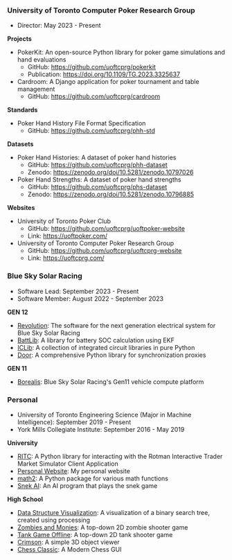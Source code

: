 ### University of Toronto Computer Poker Research Group

- Director: May 2023 - Present

**Projects**

- PokerKit: An open-source Python library for poker game simulations and hand evaluations
  - GitHub: https://github.com/uoftcprg/pokerkit
  - Publication: https://doi.org/10.1109/TG.2023.3325637
- Cardroom: A Django application for poker tournament and table management
  - GitHub: https://github.com/uoftcprg/cardroom

**Standards**

- Poker Hand History File Format Specification
  - GitHub: https://github.com/uoftcprg/phh-std

**Datasets**

- Poker Hand Histories: A dataset of poker hand histories
  - GitHub: https://github.com/uoftcprg/phh-dataset
  - Zenodo: https://zenodo.org/doi/10.5281/zenodo.10797026
- Poker Hand Strengths: A dataset of poker hand strengths
  - GitHub: https://github.com/uoftcprg/phs-dataset
  - Zenodo: https://zenodo.org/doi/10.5281/zenodo.10796885

**Websites**

- University of Toronto Poker Club
  - GitHub: https://github.com/uoftcprg/uoftpoker-website
  - Link: https://uoftpoker.com/
- University of Toronto Computer Poker Research Group
  - GitHub: https://github.com/uoftcprg/uoftcprg-website
  - Link: https://uoftcprg.com/

### Blue Sky Solar Racing

- Software Lead: September 2023 - Present
- Software Member: August 2022 - September 2023

**GEN 12**

- [Revolution](https://github.com/blueskysolarracing/revolution): The software for the next generation electrical system for Blue Sky Solar Racing
- [BattLib](https://github.com/blueskysolarracing/iclib): A library for battery SOC calculation using EKF
- [ICLib](https://github.com/blueskysolarracing/iclib): A collection of integrated circuit libraries in pure Python
- [Door](https://github.com/blueskysolarracing/door): A comprehensive Python library for synchronization proxies

**GEN 11**

- [Borealis](https://github.com/blueskysolarracing/borealis): Blue Sky Solar Racing's Gen11 vehicle compute platform

### Personal

- University of Toronto Engineering Science (Major in Machine Intelligence): September 2019 - Present
- York Mills Collegiate Institute: September 2016 - May 2019

**University**

- [RITC](https://github.com/AussieSeaweed/ritc): A Python library for interacting with the Rotman Interactive Trader Market Simulator Client Application
- [Personal Website](https://github.com/AussieSeaweed/personal-website): My personal website
- [math2](https://github.com/AussieSeaweed/math2): A Python package for various math functions
- [Snek AI](https://github.com/AussieSeaweed/snek-ai): An AI program that plays the snek game

**High School**

- [Data Structure Visualization](https://github.com/AussieSeaweed/data-structure-visualization): A visualization of a binary search tree, created using processing
- [Zombies and Monies](https://github.com/AussieSeaweed/zombies-and-monies): A top-down 2D zombie shooter game
- [Tank Game Offline](https://github.com/AussieSeaweed/tank-game-offline): A top-down 2D tank shooter game
- [Crimson](https://github.com/AussieSeaweed/crimson): A simple 3D object viewer
- [Chess Classic](https://github.com/AussieSeaweed/chess-classic): A Modern Chess GUI
